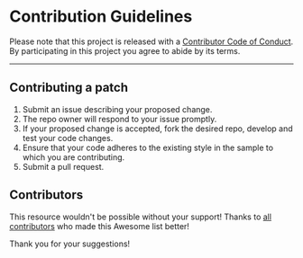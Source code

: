 # Contribution Guidelines

Please note that this project is released with a [Contributor Code of Conduct](CODE_OF_CONDUCT.md). By participating in this project you agree to abide by its terms.

---

## Contributing a patch

1. Submit an issue describing your proposed change.
2. The repo owner will respond to your issue promptly.
3. If your proposed change is accepted, fork the desired repo, develop and test your code changes.
4. Ensure that your code adheres to the existing style in the sample to which you are contributing.
5. Submit a pull request.

## Contributors

This resource wouldn't be possible without your support! Thanks to [all contributors](https://github.com/victorshinya/awesome-ibmcloud/graphs/contributors) who made this Awesome list better!

Thank you for your suggestions!
